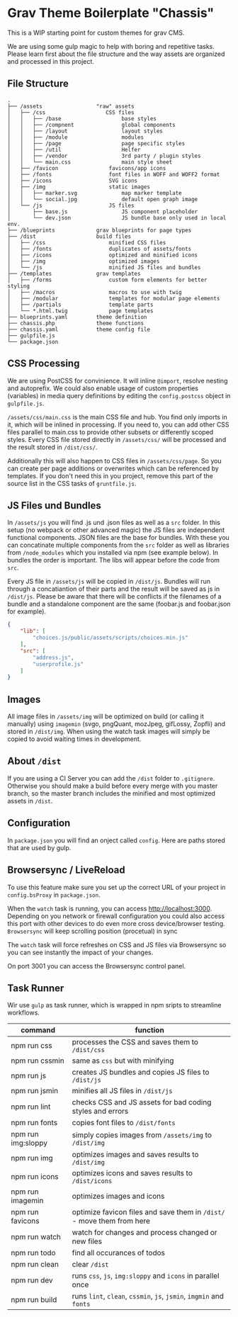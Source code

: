 # Grav Theme Boilerplate "Chassis"

This is a WIP starting point for custom themes for grav CMS.

We are using some gulp magic to help with boring and repetitive tasks. Please learn first about the file structure and the way assets are organized and processed in this project.

## File Structure

````
.
├── /assets                 "raw" assets
│   ├── /css                   CSS files
│   │   ├── /base                   base styles
│   │   ├── /compnent               global components
│   │   ├── /layout                 layout styles
│   │   ├── /module                 modules
│   │   ├── /page                   page specific styles
│   │   ├── /util                   Helfer
│   │   ├── /vendor                 3rd party / plugin styles
│   │   └── main.css                main style sheet
│   ├── /favicon                favicons/app icons
│   ├── /fonts                  font files in WOFF and WOFF2 format
│   ├── /icons                  SVG icons
│   ├── /img                    static images
│   │   ├── marker.svg              map marker template
│   │   └── social.jpg              default open graph image
│   └── /js                     JS files
│       ├── base.js                 JS component placeholder
│       └── dev.json                JS bundle base only used in local env.
├── /blueprints             grav blueprints for page types
├── /dist                   build files
│   ├── /css                    minified CSS files
│   ├── /fonts                  duplicates of assets/fonts
│   ├── /icons                  optimized and minified icons
│   ├── /img                    optimized images
│   └── /js                     minified JS files and bundles
├── /templates              grav templates
│   ├── /forms                  custom form elements for better styling
│   ├── /macros                 macros to use with twig
│   ├── /modular                templates for modular page elements
│   ├── /partials               template parts
│   └── *.html.twig             page templates
├── blueprints.yaml         theme definition
├── chassis.php             theme functions
├── chassis.yaml            theme config file
├── gulpfile.js
└── package.json
````

## CSS Processing

We are using PostCSS for convinience. It will inline `@import`, resolve nesting and autoprefix. We could also enable usage of custom properties (variables) in media query definitions by editing the `config.postcss` object in `gulpfile.js`.

`/assets/css/main.css` is the main CSS file and hub. You find only imports in it, which will be inlined in processing. If you need to, you can add other CSS files parallel to main.css to provide other subsets or differently scoped styles. Every CSS file stored directly in `/assets/css/` will be processed and the result stored in `/dist/css/`.

Additionally this will also happen to CSS files in `/assets/css/page`. So you can create per page additions or overwrites which can be referenced by templates. If you don't need this in you project, remove this part of the source list in the CSS tasks of `gruntfile.js`.

## JS Files und Bundles

In ``/assets/js`` you will find .js und .json files as well as a `src` folder. In this setup (no webpack or other advanced magic) the JS files are independent functional components. JSON files are the base for bundles. With these you can concatinate multiple components from the `src` folder as well as libraries from `/node_modules` which you installed via npm (see example below). In bundles the order is important. The libs will appear before the code from `src`.

Every JS file in ``/assets/js`` will be copied in ``/dist/js``. Bundles will run through a concatiantion of their parts and the result will be saved as js in ``/dist/js``. Please be aware that there will be conflicts if the filenames of a bundle and a standalone component are the same (foobar.js and foobar.json for example).

````json
{
    "lib": [
        "choices.js/public/assets/scripts/choices.min.js"
    ],
    "src": [
        "address.js",
        "userprofile.js"
    ]
}
````

## Images

All image files in `/assets/img` will be optimized on build (or calling it manually) using `imagemin` (svgo, pngQuant, mozJpeg, gifLossy, Zopfli) and stored in `/dist/img`. When using the watch task images will simply be copied to avoid waiting times in development.

## About `/dist`

If you are using a CI Server you can add the `/dist` folder to `.gitignore`. Otherwise you should make a build before every merge with you master branch, so the master branch includes the minified and most optimized assets in `/dist`.

## Configuration

In `package.json` you will find an onject called `config`. Here are paths stored that are used by gulp.

## Browsersync / LiveReload

To use this feature make sure you set up the correct URL of your project in `config.bsProxy` in `package.json`.

When the `watch` task is running, you can access [http://localhost:3000](http://localhost:3000). Depending on you network or firewall configuration you could also access this port with other devices to do even more cross device/browser testing. `Browsersync` will keep scrolling position (procetual) in sync

The `watch` task will force refreshes on CSS and JS files via Browsersync so you can see instantly the impact of your changes.

On port 3001 you can access the Browsersync control panel.

## Task Runner

Wir use `gulp` as task runner, which is wrapped in npm sripts to streamline workflows.

| command | function |
|---|---|
| npm run css | processes the CSS and saves them to `/dist/css` |
| npm run cssmin | same as `css` but with minifying |
| npm run js | creates JS bundles and copies JS files to `/dist/js` |
| npm run jsmin | minifies all JS files in `/dist/js` |
| npm run lint | checks CSS and JS assets for bad coding styles and errors |
| npm run fonts | copies font files to `/dist/fonts` |
| npm run img:sloppy | simply copies images from  `/assets/img` to `/dist/img` |
| npm run img | optimizes images and saves results to `/dist/img` |
| npm run icons | optimizes icons and saves results to `/dist/icons` |
| npm run imagemin | optimizes images and icons |
| npm run favicons | optimize favicon files and save them in `/dist/` - move them from here |
| npm run watch | watch for changes and process changed or new files |
| npm run todo | find all occurances of todos |
| npm run clean | clear `/dist` |
| npm run dev | runs `css`, `js`, `img:sloppy` and `icons` in parallel once |
| npm run build | runs `lint`, `clean`, `cssmin`, `js`, `jsmin`, `imgmin` and `fonts` |